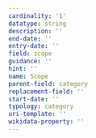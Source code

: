 ```yaml
---
cardinality: '1'
datatype: string
description: ''
end-date: ''
entry-date: ''
field: scope
guidance: ''
hint: ''
name: Scope
parent-field: category
replacement-field: ''
start-date: ''
typology: category
uri-template: ''
wikidata-property: ''
---
```

